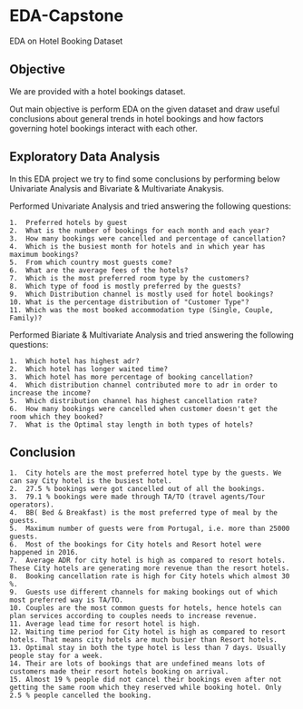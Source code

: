 # EDA-Capstone
EDA on Hotel Booking Dataset

## Objective
We are provided with a hotel bookings dataset. 

Out main objective is perform EDA on the given dataset and draw useful conclusions about general trends in hotel bookings and how factors governing hotel bookings interact with each other.

## Exploratory Data Analysis

In this EDA project we try to find some conclusions by performing below Univariate Analysis and Bivariate & Multivariate Anakysis.

Performed Univariate Analysis and tried answering the following questions:
```
1.	Preferred hotels by guest
2.	What is the number of bookings for each month and each year?
3.	How many bookings were cancelled and percentage of cancellation?
4.	Which is the busiest month for hotels and in which year has maximum bookings?
5.	From which country most guests come?
6.	What are the average fees of the hotels?
7.	Which is the most preferred room type by the customers?
8.	Which type of food is mostly preferred by the guests?
9.	Which Distribution channel is mostly used for hotel bookings?
10.	What is the percentage distribution of "Customer Type"?
11.	Which was the most booked accommodation type (Single, Couple, Family)?

```

Performed Biariate & Multivariate Analysis and tried answering the following questions:
```
1.	Which hotel has highest adr?
2.	Which hotel has longer waited time?
3.	Which hotel has more percentage of booking cancellation?
4.	Which distribution channel contributed more to adr in order to increase the income?
5.	Which distribution channel has highest cancellation rate?
6.	How many bookings were cancelled when customer doesn't get the room which they booked?
7.	What is the Optimal stay length in both types of hotels?

```

## Conclusion

```
1.	City hotels are the most preferred hotel type by the guests. We can say City hotel is the busiest hotel.
2.	27.5 % bookings were got cancelled out of all the bookings.
3.	79.1 % bookings were made through TA/TO (travel agents/Tour operators).
4.	BB( Bed & Breakfast) is the most preferred type of meal by the guests.
5.	Maximum number of guests were from Portugal, i.e. more than 25000 guests.
6.	Most of the bookings for City hotels and Resort hotel were happened in 2016.
7.	Average ADR for city hotel is high as compared to resort hotels. These City hotels are generating more revenue than the resort hotels.
8.	Booking cancellation rate is high for City hotels which almost 30 %.
9.	Guests use different channels for making bookings out of which most preferred way is TA/TO.
10.	Couples are the most common guests for hotels, hence hotels can plan services according to couples needs to increase revenue.
11.	Average lead time for resort hotel is high.
12.	Waiting time period for City hotel is high as compared to resort hotels. That means city hotels are much busier than Resort hotels.
13.	Optimal stay in both the type hotel is less than 7 days. Usually people stay for a week.
14.	Their are lots of bookings that are undefined means lots of customers made their resort hotels booking on arrival.
15.	Almost 19 % people did not cancel their bookings even after not getting the same room which they reserved while booking hotel. Only 2.5 % people cancelled the booking.


```
